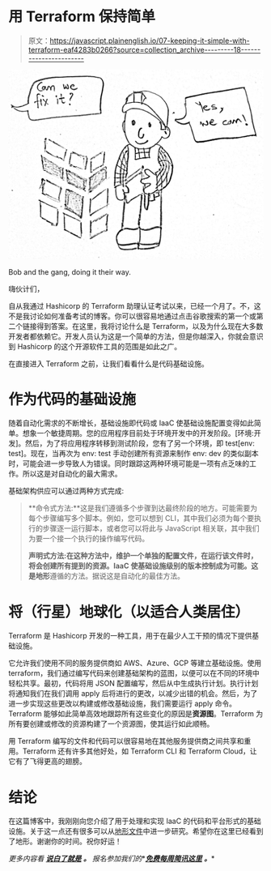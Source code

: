 # 用 Terraform 保持简单

> 原文：<https://javascript.plainenglish.io/07-keeping-it-simple-with-terraform-eaf4283b0266?source=collection_archive---------18----------------------->

![](img/e02d11b8e60a724265461f1f349b6dab.png)

Bob and the gang, doing it their way.

嗨伙计们，

自从我通过 Hashicorp 的 Terraform 助理认证考试以来，已经一个月了。不，这不是我讨论如何准备考试的博客。你可以很容易地通过点击谷歌搜索的第一个或第二个链接得到答案。在这里，我将讨论什么是 Terraform，以及为什么现在大多数开发者都依赖它。开发人员认为这是一个简单的方法，但是你越深入，你就会意识到 Hashicorp 的这个开源软件工具的范围是如此之广。

在直接进入 Terraform 之前，让我们看看什么是代码基础设施。

# 作为代码的基础设施

随着自动化需求的不断增长，基础设施即代码或 IaaC 使基础设施配置变得如此简单。想象一个敏捷周期。您的应用程序目前处于环境开发中的开发阶段。[环境:开发]。然后，为了将应用程序转移到测试阶段，您有了另一个环境，即 test[env: test]。现在，当再次为 env: test 手动创建所有资源来制作 env: dev 的类似副本时，可能会进一步导致人为错误。同时跟踪这两种环境可能是一项有点乏味的工作。所以这是对自动化的最大需求。

基础架构供应可以通过两种方式完成:

> **命令式方法:**这是我们遵循多个步骤到达最终阶段的地方。可能需要为每个步骤编写多个脚本。例如，您可以想到 CLI，其中我们必须为每个要执行的步骤逐一运行脚本，或者您可以将此与 JavaScript 相关联，其中我们为要一个接一个执行的操作编写代码。
> 
> **声明式方法:**在这种方法中，维护一个单独的配置文件，在运行该文件时，将会创建所有提到的资源。IaaC 使基础设施级别的版本控制成为可能。这是**地形**遵循的方法。据说这是自动化的最佳方法。

# 将（行星）地球化（以适合人类居住）

Terraform 是 Hashicorp 开发的一种工具，用于在最少人工干预的情况下提供基础设施。

它允许我们使用不同的服务提供商如 AWS、Azure、GCP 等建立基础设施。使用 terraform，我们通过编写代码来创建基础架构的蓝图，以便可以在不同的环境中轻松共享。最初，代码将用 JSON 配置编写，然后从中生成执行计划。执行计划将通知我们在我们调用 apply 后将进行的更改，以减少出错的机会。然后，为了进一步实现这些更改以构建或修改基础设施，我们需要运行 apply 命令。Terraform 能够如此简单高效地跟踪所有这些变化的原因是**资源图**。Terraform 为所有要创建或修改的资源构建了一个资源图，使其运行如此顺畅。

用 Terraform 编写的文件和代码可以很容易地在其他服务提供商之间共享和重用。Terraform 还有许多其他好处，如 Terraform CLI 和 Terraform Cloud，让它有了飞得更高的翅膀。

# 结论

在这篇博客中，我刚刚向您介绍了用于处理和实现 IaaC 的代码和平台形式的基础设施。关于这一点还有很多可以从[地形文件](https://www.terraform.io/docs/index.html)中进一步研究。希望你在这里已经看到了地形。谢谢你的时间。祝你好运！

*更多内容看* [***说白了就是***](http://plainenglish.io/) ***。*** *报名参加我们的**[***免费每周简讯这里***](http://newsletter.plainenglish.io/) ***。****